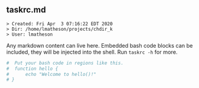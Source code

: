 ## taskrc.md
```
> Created: Fri Apr  3 07:16:22 EDT 2020
> Dir: /home/lmatheson/projects/chdir_k
> User: lmatheson
```
Any markdown content can live here.  Embedded bash code blocks can be included,
they will be injected into the shell. Run `taskrc -h` for more.

```bash
#  Put your bash code in regions like this.
#  function hello {
#      echo "Welcome to hello()!"
# }
```
